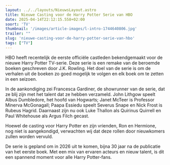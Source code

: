 ```yaml
---
layout: ../../layouts/NieuwsLayout.astro
title: Nieuwe Casting voor de Harry Potter Serie van HBO
date: 2025-04-14T22:12:15.558+02:00
soort: 'TV'
thumbnail: '/images/article-images/l-intro-1744640806.jpg'
trailer: ""
slug: 'nieuwe-casting-voor-de-harry-potter-serie-van-hbo'
tags: ["TV"]
---
```


HBO heeft recentelijk de eerste officiële castleden bekendgemaakt voor de nieuwe
Harry Potter TV-serie. Deze serie is een remake van de beroemde boeken
geschreven door J.K. Rowling. Het doel van de serie is om de verhalen uit de
boeken zo goed mogelijk te volgen en elk boek om te zetten in een seizoen.

In de aankondiging zei Francesca Gardiner, de showrunner van de serie, dat ze
blij zijn met het talent dat ze hebben verzameld. John Lithgow speelt Albus
Dumbledore, het hoofd van Hogwarts; Janet McTeer is Professor Minerva
McGonagall; Paapa Essiedu speelt Severus Snape en Nick Frost is Rubeus Hagrid.
Daarnaast zijn nu ook Luke Thallon als Quirinus Quirrell en Paul Whitehouse als
Argus Filch gecast.

Hoewel de casting voor Harry Potter en zijn vrienden, Ron en Hermione, nog niet
is aangekondigd, verwachten wij dat deze rollen door nieuwkomers zullen worden
vervuld.

De serie is gepland om in 2026 uit te komen, bijna 30 jaar na de publicatie van
het eerste boek. Met een mix van ervaren acteurs en nieuw talent, is dit een
spannend moment voor alle Harry Potter-fans.